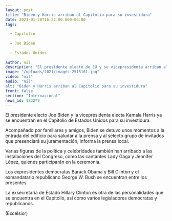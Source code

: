 ```yaml
---
layout: post
title: "Biden y Harris arriban al Capitolio para su investidura"
date: 2021-01-20T16:22:00.000-06:00
tags:
  
  - Capitolio
  
  - Joe Biden
  
  - Estados Unidos
  
author: nil
description: "El presidente electo de EU y su vicepresidenta arriban al Capitolio, acompañados por familiares y amigos, para su toma de posesión"
image: "/uploads/2021/images-2515161.jpg"
video: "nil"
audio: "nil"
alt: "Biden y Harris arriban al Capitolio para su investidura"
front: false
section: "Internacional"
news_id: 182279
---
```


El presidente electo Joe Biden y la vicepresidenta electa Kamala Harris ya se encuentran en el Capitolio de Estados Unidos para su investidura.

Acompañado por familiares y amigos, Biden se detuvo unos momentos a la entrada del edificio para saludar a la prensa y al selecto grupo de invitados que presenciará su juramentación, informa la prensa local.

Varias figuras de la política y celebridades también han arribado a las instalaciones del Congreso, como las cantantes Lady Gaga y Jennifer López, quienes participarán en la ceremonia.

Los expresidentes demócratas Barack Obama y Bill Clinton y el exmandatario republicano George W. Bush se encuentran entre los presentes.

La exsecretaria de Estado Hillary Clinton es otra de las personalidades que se encuentra en el Capitolio, así como varios legisladores demócratas y republicanos.

(Excélsior)